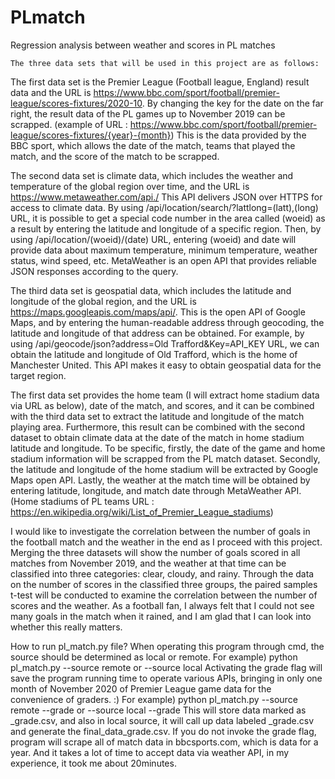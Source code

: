 # PLmatch
Regression analysis between weather and scores in PL matches

    The three data sets that will be used in this project are as follows:
 The first data set is the Premier League (Football league, England) result data and the URL is 
https://www.bbc.com/sport/football/premier-league/scores-fixtures/2020-10. By changing the key for the 
date on the far right, the result data of the PL games up to November 2019 can be scrapped. (example of 
URL : https://www.bbc.com/sport/football/premier-league/scores-fixtures/{year}-{month}) This is the 
data provided by the BBC sport, which allows the date of the match, teams that played the match, and the 
score of the match to be scrapped. 

 The second data set is climate data, which includes the weather and temperature of the global 
region over time, and the URL is https://www.metaweather.com/api./ This API delivers JSON over 
HTTPS for access to climate data. By using /api/location/search/?lattlong=(latt),(long) URL, it is 
possible to get a special code number in the area called (woeid) as a result by entering the latitude and 
longitude of a specific region. Then, by using /api/location/(woeid)/(date) URL, entering (woeid) and date 
will provide data about maximum temperature, minimum temperature, weather status, wind speed, etc. 
MetaWeather is an open API that provides reliable JSON responses according to the query.

 The third data set is geospatial data, which includes the latitude and longitude of the global region, 
and the URL is https://maps.googleapis.com/maps/api/. This is the open API of Google Maps, and by 
entering the human-readable address through geocoding, the latitude and longitude of that address can be 
obtained. For example, by using /api/geocode/json?address=Old Trafford&Key=API_KEY URL, we can 
obtain the latitude and longitude of Old Trafford, which is the home of Manchester United. This API 
makes it easy to obtain geospatial data for the target region.

 The first data set provides the home team (I will extract home stadium data via URL as below), 
date of the match, and scores, and it can be combined with the third data set to extract the latitude and 
longitude of the match playing area. Furthermore, this result can be combined with the second dataset to 
obtain climate data at the date of the match in home stadium latitude and longitude. To be specific, firstly, 
the date of the game and home stadium information will be scrapped from the PL match dataset. Secondly, 
the latitude and longitude of the home stadium will be extracted by Google Maps open API. Lastly, the 
weather at the match time will be obtained by entering latitude, longitude, and match date through 
MetaWeather API.
(Home stadiums of PL teams URL : https://en.wikipedia.org/wiki/List_of_Premier_League_stadiums)

 I would like to investigate the correlation between the number of goals in the football match and 
the weather in the end as I proceed with this project. Merging the three datasets will show the number of 
goals scored in all matches from November 2019, and the weather at that time can be classified into three 
categories: clear, cloudy, and rainy. Through the data on the number of scores in the classified three 
groups, the paired samples t-test will be conducted to examine the correlation between the number of 
scores and the weather. As a football fan, I always felt that I could not see many goals in the match when 
it rained, and I am glad that I can look into whether this really matters.

  How to run pl_match.py file?
When operating this program through cmd, the source should be determined as local or remote.
For example) python pl_match.py --source remote or --source local
Activating the grade flag will save the program running time to operate various APIs, bringing in only one month of November 2020 of Premier League game data for the convenience of graders. :)
For example) python pl_match.py --source remote --grade or --source local --grade
This will store data marked as _grade.csv, and also in local source, it will call up data labeled _grade.csv and generate the final_data_grade.csv.
If you do not invoke the grade flag, program will scrape all of match data in bbcsports.com, which is data for a year.
And it takes a lot of time to accept data via weather API, in my experience, it took me about 20minutes. 
